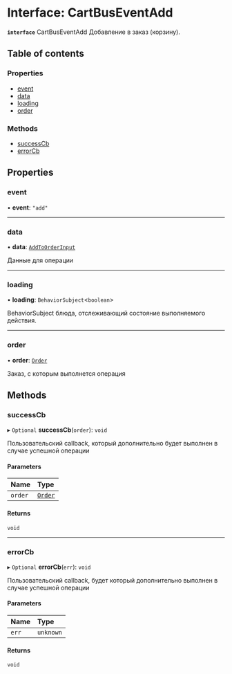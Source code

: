 # Interface: CartBusEventAdd

**`interface`** CartBusEventAdd
 Добавление в заказ (корзину).

## Table of contents

### Properties

- [event](CartBusEventAdd.md#event)
- [data](CartBusEventAdd.md#data)
- [loading](CartBusEventAdd.md#loading)
- [order](CartBusEventAdd.md#order)

### Methods

- [successCb](CartBusEventAdd.md#successcb)
- [errorCb](CartBusEventAdd.md#errorcb)

## Properties

### event

• **event**: ``"add"``

___

### data

• **data**: [`AddToOrderInput`](../README.md#addtoorderinput)

Данные для операции

___

### loading

• **loading**: `BehaviorSubject`<`boolean`\>

BehaviorSubject блюда, отслеживающий состояние выполняемого действия.

___

### order

• **order**: [`Order`](Order.md)

Заказ, с которым выполнется операция

## Methods

### successCb

▸ `Optional` **successCb**(`order`): `void`

Пользовательский callback, который дополнительно будет выполнен в случае успешной операции

#### Parameters

| Name | Type |
| :------ | :------ |
| `order` | [`Order`](Order.md) |

#### Returns

`void`

___

### errorCb

▸ `Optional` **errorCb**(`err`): `void`

Пользовательский callback, будет который дополнительно  выполнен в случае успешной операции

#### Parameters

| Name | Type |
| :------ | :------ |
| `err` | `unknown` |

#### Returns

`void`
